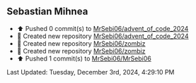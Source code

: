 <h2>Sebastian Mihnea</h2>

<!--RECENT_ACTIVITY:start-->
- ⬆️ Pushed 0 commit(s) to [MrSebi06/advent_of_code_2024](https://github.com/MrSebi06/advent_of_code_2024)<br>
- 📔 Created new repository [MrSebi06/advent_of_code_2024](https://github.com/MrSebi06/advent_of_code_2024)<br>
- 📔 Created new repository [MrSebi06/zombiz](https://github.com/MrSebi06/zombiz)<br>
- 📔 Created new repository [MrSebi06/zombiz](https://github.com/MrSebi06/zombiz)<br>
- ⬆️ Pushed 1 commit(s) to [MrSebi06/MrSebi06](https://github.com/MrSebi06/MrSebi06)<br>
<!--RECENT_ACTIVITY:end-->
<!--RECENT_ACTIVITY:last_update-->
Last Updated: Tuesday, December 3rd, 2024, 4:29:10 PM
<!--RECENT_ACTIVITY:last_update_end-->

<!---LOL-STATS-START-HERE--->
<!---LOL-STATS-END-HERE--->

